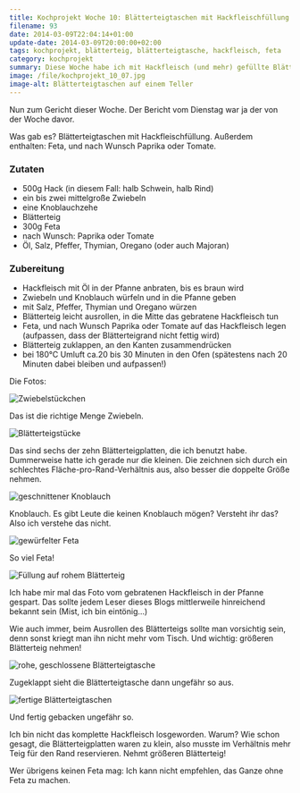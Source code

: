 ```yaml
---
title: Kochprojekt Woche 10: Blätterteigtaschen mit Hackfleischfüllung
filename: 93
date: 2014-03-09T22:04:14+01:00
update-date: 2014-03-09T20:00:00+02:00
tags: kochprojekt, blätterteig, blätterteigtasche, hackfleisch, feta
category: kochprojekt
summary: Diese Woche habe ich mit Hackfleisch (und mehr) gefüllte Blätterteigtaschen gemacht.
image: /file/kochprojekt_10_07.jpg
image-alt: Blätterteigtaschen auf einem Teller
---
```


Nun zum Gericht dieser Woche. Der Bericht vom Dienstag war ja der von der Woche davor.

Was gab es? Blätterteigtaschen mit Hackfleischfüllung. Außerdem enthalten: Feta, und nach Wunsch Paprika oder Tomate.

### Zutaten

- 500g Hack (in diesem Fall: halb Schwein, halb Rind)
- ein bis zwei mittelgroße Zwiebeln
- eine Knoblauchzehe
- Blätterteig
- 300g Feta
- nach Wunsch: Paprika oder Tomate
- Öl, Salz, Pfeffer, Thymian, Oregano (oder auch Majoran)

### Zubereitung

- Hackfleisch mit Öl in der Pfanne anbraten, bis es braun wird
- Zwiebeln und Knoblauch würfeln und in die Pfanne geben
- mit Salz, Pfeffer, Thymian und Oregano würzen
- Blätterteig leicht ausrollen, in die Mitte das gebratene Hackfleisch tun
- Feta, und nach Wunsch Paprika oder Tomate auf das Hackfleisch legen (aufpassen, dass der Blätterteigrand nicht fettig wird)
- Blätterteig zuklappen, an den Kanten zusammendrücken
- bei 180°C Umluft ca.20 bis 30 Minuten in den Ofen (spätestens nach 20 Minuten dabei bleiben und aufpassen!)

Die Fotos:

![Zwiebelstückchen](/file/kochprojekt_10_01.jpg)

Das ist die richtige Menge Zwiebeln.

![Blätterteigstücke](/file/kochprojekt_10_02.jpg)

Das sind sechs der zehn Blätterteigplatten, die ich benutzt habe. Dummerweise hatte ich gerade nur die kleinen. Die zeichnen sich durch ein schlechtes Fläche-pro-Rand-Verhältnis aus, also besser die doppelte Größe nehmen.

![geschnittener Knoblauch](/file/kochprojekt_10_03.jpg)

Knoblauch. Es gibt Leute die keinen Knoblauch mögen? Versteht ihr das? Also ich verstehe das nicht.

![gewürfelter Feta](/file/kochprojekt_10_04.jpg)

So viel Feta!

![Füllung auf rohem Blätterteig](/file/kochprojekt_10_05.jpg)

Ich habe mir mal das Foto vom gebratenen Hackfleisch in der Pfanne gespart. Das sollte jedem Leser dieses Blogs mittlerweile hinreichend bekannt sein (Mist, ich bin eintönig…)

Wie auch immer, beim Ausrollen des Blätterteigs sollte man vorsichtig sein, denn sonst kriegt man ihn nicht mehr vom Tisch. Und wichtig: größeren Blätterteig nehmen!

![rohe, geschlossene Blätterteigtasche](/file/kochprojekt_10_06.jpg)

Zugeklappt sieht die Blätterteigtasche dann ungefähr so aus.

![fertige Blätterteigtaschen](/file/kochprojekt_10_07.jpg)

Und fertig gebacken ungefähr so.

Ich bin nicht das komplette Hackfleisch losgeworden. Warum? Wie schon gesagt, die Blätterteigplatten waren zu klein, also musste im Verhältnis mehr Teig für den Rand reservieren. Nehmt größeren Blätterteig!

Wer übrigens keinen Feta mag: Ich kann nicht empfehlen, das Ganze ohne Feta zu machen.
